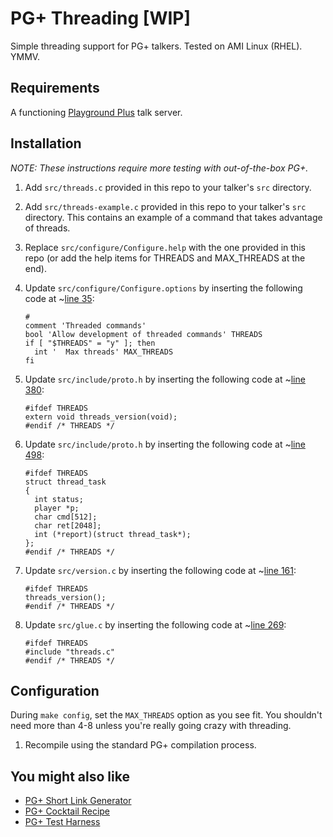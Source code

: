 # PG+ Threading [WIP]
Simple threading support for PG+ talkers. Tested on AMI Linux (RHEL). YMMV.

## Requirements

A functioning [Playground Plus](https://github.com/talkers/pgplus) talk server.

## Installation

_NOTE: These instructions require more testing with out-of-the-box PG+._

1. Add `src/threads.c` provided in this repo to your talker's `src` directory.

1. Add `src/threads-example.c` provided in this repo to your talker's `src` directory. This contains an example of a command that takes advantage of threads.

1. Replace `src/configure/Configure.help` with the one provided in this repo (or add the help items for THREADS and MAX_THREADS at the end).

1. Update `src/configure/Configure.options` by inserting the following code at ~[line 35](https://github.com/talkers/pgplus/blob/master/src/configure/Configure.options#L35):

    ```
    #
    comment 'Threaded commands'
    bool 'Allow development of threaded commands' THREADS
    if [ "$THREADS" = "y" ]; then
      int '  Max threads' MAX_THREADS
    fi
    ```

1. Update `src/include/proto.h` by inserting the following code at ~[line 380](https://github.com/talkers/pgplus/blob/master/src/include/proto.h#L380):

    ```
    #ifdef THREADS
    extern void threads_version(void);
    #endif /* THREADS */
    ```

1. Update `src/include/proto.h` by inserting the following code at ~[line 498](https://github.com/talkers/pgplus/blob/master/src/include/proto.h#L498):

    ```
    #ifdef THREADS
    struct thread_task 
    {
      int status;
      player *p;
      char cmd[512];
      char ret[2048];
      int (*report)(struct thread_task*);
    };
    #endif /* THREADS */
    ```

1. Update `src/version.c` by inserting the following code at ~[line 161](https://github.com/talkers/pgplus/blob/master/src/version.c#L161):

    ```
    #ifdef THREADS
    threads_version();
    #endif /* THREADS */
    ```

1. Update `src/glue.c` by inserting the following code at ~[line 269](https://github.com/talkers/pgplus/blob/master/src/glue.c#L269):

    ```
    #ifdef THREADS
    #include "threads.c"
    #endif /* THREADS */
    ```

## Configuration

During `make config`, set the `MAX_THREADS` option as you see fit. You shouldn't need more than 4-8 unless you're really going crazy with threading.

1. Recompile using the standard PG+ compilation process.

## You might also like
* [PG+ Short Link Generator](https://github.com/jmodjeska/pgplus-shortlink)
* [PG+ Cocktail Recipe](https://github.com/jmodjeska/pgplus-cocktail)
* [PG+ Test Harness](https://github.com/jmodjeska/pgplus-test)
